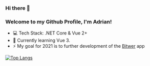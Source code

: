 ### Hi there 👋
### Welcome to my Github Profile, I'm Adrian!
- 💻 Tech Stack: .NET Core & Vue 2+
- 🌱 Currently learning Vue 3.
- ⚡ My goal for 2021 is to further development of the [Bitwer](https://github.com/enzonzee/bitwer-pwa-app) app
   
[![Top Langs](https://github-readme-stats.vercel.app/api/top-langs/?username=enzonzee&layout=compact)](https://github.com/anuraghazra/github-readme-stats)
